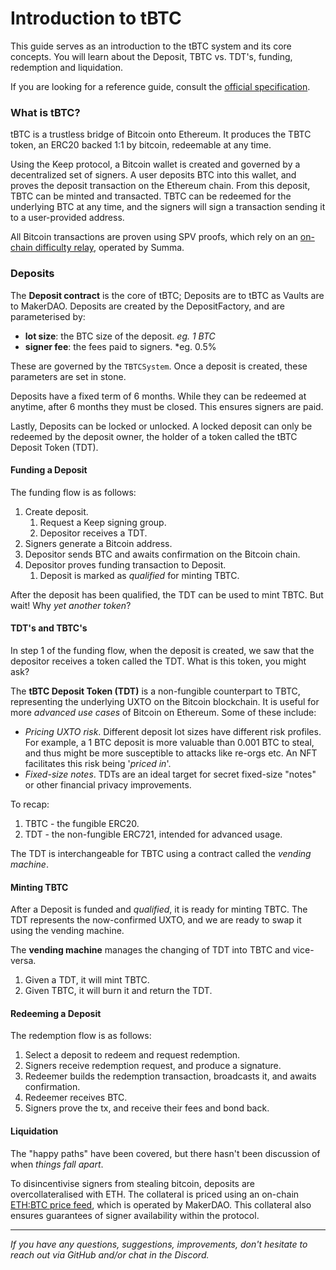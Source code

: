# Introduction to tBTC

This guide serves as an introduction to the tBTC system and its core concepts. You will learn about the Deposit, TBTC vs. TDT's, funding, redemption and liquidation.

If you are looking for a reference guide, consult the [official specification](http://docs.keep.network/tbtc/).

### What is tBTC?

tBTC is a trustless bridge of Bitcoin onto Ethereum. It produces the TBTC token, an ERC20 backed 1:1 by bitcoin, redeemable at any time. 

Using the Keep protocol, a Bitcoin wallet is created and governed by a decentralized set of signers. A user deposits BTC into this wallet, and proves the deposit transaction on the Ethereum chain. From this deposit, TBTC can be minted and transacted. TBTC can be redeemed for the underlying BTC at any time, and the signers will sign a transaction sending it to a user-provided address.

All Bitcoin transactions are proven using SPV proofs, which rely on an [on-chain difficulty relay](https://github.com/summa-tx/relays), operated by Summa.

### Deposits

The **Deposit contract** is the core of tBTC; Deposits are to tBTC as Vaults are to MakerDAO. Deposits are created by the DepositFactory, and are parameterised by:

* **lot size**: the BTC size of the deposit. *eg. 1 BTC* 
* **signer fee**: the fees paid to signers. *eg. 0.5%

These are governed by the `TBTCSystem`. Once a deposit is created, these parameters are set in stone.

Deposits have a fixed term of 6 months. While they can be redeemed at anytime, after 6 months they must be closed. This ensures signers are paid.

Lastly, Deposits can be locked or unlocked. A locked deposit can only be redeemed by the deposit owner, the holder of a token called the tBTC Deposit Token (TDT).

#### Funding a Deposit

The funding flow is as follows:

1. Create deposit.
   1. Request a Keep signing group.
   2. Depositor receives a TDT.
2. Signers generate a Bitcoin address.
3. Depositor sends BTC and awaits confirmation on the Bitcoin chain.
4. Depositor proves funding transaction to Deposit.
   1. Deposit is marked as *qualified* for minting TBTC.

After the deposit has been qualified, the TDT can be used to mint TBTC. But wait! Why *yet another token*? 

#### TDT's and TBTC's

In step 1 of the funding flow, when the deposit is created, we saw that the depositor receives a token called the TDT. What is this token, you might ask?

The **tBTC Deposit Token (TDT)** is a non-fungible counterpart to TBTC, representing the underlying UXTO on the Bitcoin blockchain. It is useful for more *advanced use cases* of Bitcoin on Ethereum. Some of these include:

* *Pricing UXTO risk*. Different deposit lot sizes have different risk profiles. For example, a 1 BTC deposit is more valuable than 0.001 BTC to steal, and thus might be more susceptible to attacks like re-orgs etc. An NFT facilitates this risk being '*priced in*'.
* *Fixed-size notes*. TDTs are an ideal target for secret fixed-size "notes" or other financial privacy improvements.

To recap:

1. TBTC - the fungible ERC20.
2. TDT - the non-fungible ERC721, intended for advanced usage.

The TDT is interchangeable for TBTC using a contract called the *vending machine*.

#### Minting TBTC

After a Deposit is funded and *qualified*, it is ready for minting TBTC. The TDT represents the now-confirmed UXTO, and we are ready to swap it using the vending machine.

The **vending machine** manages the changing of TDT into TBTC and vice-versa. 

1. Given a TDT, it will mint TBTC.
2. Given TBTC, it will burn it and return the TDT.

#### Redeeming a Deposit

The redemption flow is as follows:

1. Select a deposit to redeem and request redemption.
2. Signers receive redemption request, and produce a signature.
3. Redeemer builds the redemption transaction, broadcasts it, and awaits confirmation.
4. Redeemer receives BTC.
5. Signers prove the tx, and receive their fees and bond back.

#### Liquidation

The "happy paths" have been covered, but there hasn't been discussion of when *things fall apart*. 

To disincentivise signers from stealing bitcoin, deposits are overcollateralised with ETH. The collateral is priced using an on-chain [ETH:BTC price feed](https://github.com/keep-network/tbtc/blob/master/implementation/contracts/price-feed/BTCETHPriceFeed.sol), which is operated by MakerDAO. This collateral also ensures  guarantees of signer availability within the protocol.

---

*If you have any questions, suggestions, improvements, don't hesitate to reach out via GitHub and/or chat in the Discord.*